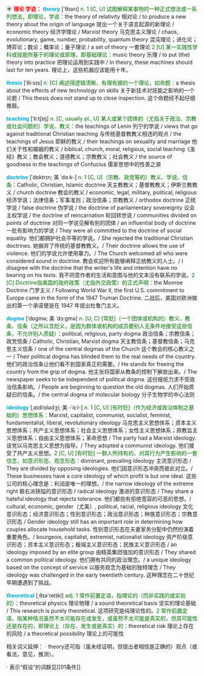 ☀ <font color="red">**理论 学说：**</font>
<font color="sky blue">**theory**</font> ['θɪərɪ] 
<font color="rgb(227, 108, 9)">n. 1 [C, U] 试图解释某事物的一种正式想法或一系列想法，即理论，学说：</font>the theory of relativity 相对论 / to produce a new theory about the origin of language 提出一个关于语言起源的新理论 / economic theory 经济学理论 / Marxist theory 马克思主义理论 / chaos, evolutionary, game, number, probability, quantum theory 混沌理论；进化论；博弈论；数论；概率论；量子理论 / a set of theory 一套理论 <font color="rgb(227, 108, 9)">2 [U] 某一实践性学科或技能所基于的理论或原理，即基础理论：</font>music theory 乐理 / to put (the) theory into practice 把理论运用到实践中 / In theory, these machines should last for ten years. 理论上，这些机器应该能用十年。
               
<font color="sky blue">**thesis**</font> [ˈθi:sɪs]
<font color="rgb(227, 108, 9)">n. [C] 阐述得逻辑清晰、有理有据的一个理论，如命题：</font>a thesis about the effects of new technology on skills 关于新技术对技能之影响的一个论题 / This thesis does not stand up to close inspection. 这个命题经不起仔细推敲。       
           
<font color="sky blue">**teaching**</font> [ˈti:tʃɪŋ]
<font color="rgb(227, 108, 9)">n. [C, usually pl., U] 某人或某个团体的（尤指关于政治、宗教或社会问题的）学说、教义：</font>the teachings of Lenin 列宁的学说 / views that go against traditional Christian teaching 与传统基督教教义相违的观点 / the teachings of Jesus 耶稣的教义 / their teachings on sexuality and marriage 他们关于性和婚姻的教义 / biblical, church, moral, religious, social teaching《圣经》教义；教会教义；道德教义；宗教教义；社会教义 / the source of goodness in the teachings of Confucius 儒家思想中的性善之源

<font color="sky blue">**doctrine**</font> [ˈdɒktrɪn; 美 ˈdɑ:k-]
<font color="rgb(227, 108, 9)">n. 1 [C, U]（宗教、政党等的）教义、学说、信条：</font>Catholic, Christian, Islamic doctrine 天主教教义；基督教教义；伊斯兰教教义 / church doctrine 教会的教义 / economic, legal, military, political, religious 经济学说；法律信条；军事准则；政治信条；宗教教义 / orthodox doctrine 正统学说 / false doctrine 伪学说 / the doctrine of parliamentary sovereignty 议会主权学说 / the doctrine of reincarnation 轮回转世说 / communities divided on points of doctrine 对同一学说见解有别的团体 / an influential body of doctrine 一批有影响力的学说 / They were all committed to the doctrine of social equality. 他们都拥护社会平等的学说。/ She rejected the traditional Christian doctrines. 她摒弃了传统的基督教教义。/ Their doctrine allows the use of violence. 他们的学说允许使用暴力。/ The Church welcomed all who were considered sound in doctrine. 教会欢迎所有能够阐释正统教义的人士。/ I disagree with the doctrine that the writer's life and intention have no bearing on his texts. 我不同意作者的生活和意图与他的文本没有联系的学说。<font color="rgb(227, 108, 9)">2 [C] Doctrine指美国的政府政策（尤指外交政策）的正式声明：</font>the Monroe Doctrine 门罗主义 / Following World War II, the first U.S. commitment to Europe came in the form of the 1947 Truman Doctrine. 二战后，美国对欧洲做出的第一个承诺便是在 1947 年提出杜鲁门主义。
           
<font color="sky blue">**dogma**</font> [ˈdɒgmə; 美 ˈdɔ:gmə]
<font color="rgb(227, 108, 9)">n. [U, C] [常贬]（一个团体或机构的）教义、教条、信条（之所以含贬义，是因为群体或机构的成员要别人无条件地接受这些信条，不允许别人质疑）：</font>political, religious, party dogma 政治信条；宗教信条；政党信条 / Catholic, Christian, Marxist dogma 天主教信条；基督教信条；马克思主义信条 / one of the central dogmas of the Church 这个教会的核心教义之一 / Their political dogma has blinded them to the real needs of the country. 他们的政治信条让他们看不到国家真正的需要。/ He stands for freeing the country from the grip of dogma. 他主张将国家从教条的控制下解放出来。/ The newspaper seeks to be independent of political dogma. 这份报纸力求不受政治信条影响。/ People are beginning to question the old dogmas. 人们开始质疑旧的信条。/ the central dogma of molecular biology 分子生物学的中心法则
           
<font color="sky blue">**ideology**</font> [ˌaɪdiˈɒlədʒi; 美 -ˈɑ:l-]
<font color="rgb(227, 108, 9)">n. 1 [C, U] [有时贬]（作为经济或政治体制之基础的）思想体系：</font>Marxist, capitalist, communist, socialist, feminist, fundamentalist, liberal, revolutionary ideology 马克思主义思想体系；资本主义思想体系；共产主义思想体系；社会主义思想体系；女性主义思想体系；原教旨主义思想体系；自由主义思想体系；革命思想 / The party had a Marxist ideology. 该党以马克思主义思想为指导。/ They adopted a communist ideology. 他们接受了共产主义思想。<font color="rgb(227, 108, 9)">2 [C, U] [有时贬] 一群人所持有的、对其行为产生影响的一套信念，如意识形态、观念形态：</font>dominant, prevailing ideology 主流意识形态 / They are divided by opposing ideologies. 他们因意识形态冲突而彼此对立。/ These businesses have a core ideology of which profit is but one ideal. 这些公司的核心理念是：利润是唯一的理想。/ the narrow ideology of the extreme right 极右派狭隘的意识形态 / radical ideology 激进的意识形态 / They share a hateful ideology that rejects tolerance. 他们都抱有拒绝宽容的可恶的思想。/ cultural, economic, gender（尤美）, political, racial, religious ideology 文化意识形态；经济意识形态；性别意识形态；政治意识形态；种族意识形态；宗教意识形态 / Gender ideology still has an important role in determining how couples allocate household tasks. 性别意识形态在夫妻家务分配中仍然扮演着重要角色。/ bourgeois, capitalist, extremist, nationalist ideology 资产阶级意识形态；资本主义意识形态；极端主义意识形态；民族主义意识形态 / an ideology imposed by an elite group 由精英集团强加的意识形态 / They shared a common political ideology. 他们拥有共同的政治理念。/ a unique ideology based on the concept of service 以服务观念为基础的独特理念 / They ideology was challenged in the early twentieth century. 这种理念在二十世纪早期遭遇到了挑战。

<font color="sky blue">**theoretical**</font> [͵θɪə'retɪkl] 
<font color="rgb(227, 108, 9)">adj. 1 常作前置定语，指理论的（而非实践的或实验的）：</font>theoretical physics 理论物理 / a sound theoretical basis 坚实的理论基础 / This research is purely theoretical. 这项研究是纯理论性的。<font color="rgb(227, 108, 9)">2 常作前置定语，指某种情况虽然不太可能存在或发生，或虽然不太可能是真实的，但其可能性还是存在的，即理论上（存在、发生或是真实）的：</font>theoretical risk 理论上存在的风险 / a theoretical possibility 理论上的可能性

相关词义延伸：
· theory还可指（虽未经证明，但提出者相信是正确的）观点（或看法，意见，推测）。

· 表示“假设”的词群见[[01条件]]
